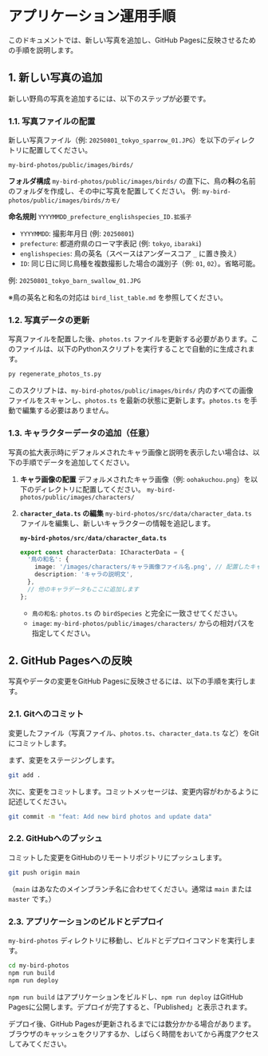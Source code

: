 # アプリケーション運用手順

このドキュメントでは、新しい写真を追加し、GitHub Pagesに反映させるための手順を説明します。

## 1. 新しい写真の追加

新しい野鳥の写真を追加するには、以下のステップが必要です。

### 1.1. 写真ファイルの配置

新しい写真ファイル（例: `20250801_tokyo_sparrow_01.JPG`）を以下のディレクトリに配置してください。

```
my-bird-photos/public/images/birds/
```

**フォルダ構成**
`my-bird-photos/public/images/birds/` の直下に、鳥の**科**の名前のフォルダを作成し、その中に写真を配置してください。
例: `my-bird-photos/public/images/birds/カモ/`

**命名規則**
`YYYYMMDD_prefecture_englishspecies_ID.拡張子`

*   `YYYYMMDD`: 撮影年月日 (例: `20250801`)
*   `prefecture`: 都道府県のローマ字表記 (例: `tokyo`, `ibaraki`)
*   `englishspecies`: 鳥の英名（スペースはアンダースコア `_` に置き換え）
*   `ID`: 同じ日に同じ鳥種を複数撮影した場合の識別子（例: `01`, `02`）。省略可能。

例: `20250801_tokyo_barn_swallow_01.JPG`

※鳥の英名と和名の対応は `bird_list_table.md` を参照してください。

### 1.2. 写真データの更新

写真ファイルを配置した後、`photos.ts` ファイルを更新する必要があります。このファイルは、以下のPythonスクリプトを実行することで自動的に生成されます。

```bash
py regenerate_photos_ts.py
```

このスクリプトは、`my-bird-photos/public/images/birds/` 内のすべての画像ファイルをスキャンし、`photos.ts` を最新の状態に更新します。`photos.ts` を手動で編集する必要はありません。

### 1.3. キャラクターデータの追加（任意）

写真の拡大表示時にデフォルメされたキャラ画像と説明を表示したい場合は、以下の手順でデータを追加してください。

1.  **キャラ画像の配置**
    デフォルメされたキャラ画像（例: `oohakuchou.png`）を以下のディレクトリに配置してください。
    `my-bird-photos/public/images/characters/`

2.  **`character_data.ts` の編集**
    `my-bird-photos/src/data/character_data.ts` ファイルを編集し、新しいキャラクターの情報を追記します。

    **`my-bird-photos/src/data/character_data.ts`**

    ```typescript
    export const characterData: ICharacterData = {
      '鳥の和名': {
        image: '/images/characters/キャラ画像ファイル名.png', // 配置したキャラ画像へのパス
        description: 'キャラの説明文',
      },
      // 他のキャラデータもここに追加します
    };
    ```

    *   `鳥の和名`: `photos.ts` の `birdSpecies` と完全に一致させてください。
    *   `image`: `my-bird-photos/public/images/characters/` からの相対パスを指定してください。

## 2. GitHub Pagesへの反映

写真やデータの変更をGitHub Pagesに反映させるには、以下の手順を実行します。

### 2.1. Gitへのコミット

変更したファイル（写真ファイル、`photos.ts`、`character_data.ts` など）をGitにコミットします。

まず、変更をステージングします。
```bash
git add .
```

次に、変更をコミットします。コミットメッセージは、変更内容がわかるように記述してください。
```bash
git commit -m "feat: Add new bird photos and update data"
```

### 2.2. GitHubへのプッシュ

コミットした変更をGitHubのリモートリポジトリにプッシュします。
```bash
git push origin main
```
（`main` はあなたのメインブランチ名に合わせてください。通常は `main` または `master` です。）

### 2.3. アプリケーションのビルドとデプロイ

`my-bird-photos` ディレクトリに移動し、ビルドとデプロイコマンドを実行します。

```bash
cd my-bird-photos
npm run build
npm run deploy
```

`npm run build` はアプリケーションをビルドし、`npm run deploy` はGitHub Pagesに公開します。デプロイが完了すると、「Published」と表示されます。

デプロイ後、GitHub Pagesが更新されるまでには数分かかる場合があります。ブラウザのキャッシュをクリアするか、しばらく時間をおいてから再度アクセスしてみてください。